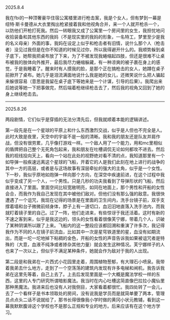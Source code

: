 2025.8.4

我在fbi的一种顶奢豪华住宿公寓楼里进行枪击案，我是个女人，但有梦到一幕是纽特·斯卡曼德从大衣里掏出枪紧接着我和他视角合并，来一个人就开枪杀一个，以防他们开枪打死我。然后一转眼我又成了公寓里一个房间里的女生，我担忧地问收拾装备和其他东西的我妈（不是现实里的我妈的形象，一名特工，梦里至少是我的名义母亲）外面的事，我妈在设定上似乎和枪击者有旧情，说什么那个人（枪击者）没见过我但是在你不知道的时候见过你，所以我得避开什么的。我顺势躲到桌子底下，她帮我把桌布放了下来，为了不被发现我蜷缩起四肢，但还是很难不让桌布被我的肢体向外推开，最后我尽力蜷缩躲藏，有一种凉爽的被子裹在身上的感觉，于是我睡着了。醒来时有人摸我的脸，是那个正在搞枪击的女人，她蹲在桌子前掀开了桌布。她几乎是泪流满面地说什么我是她的女儿，还微笑说什么把人骗起来躲很容易（意思是我留在桌子底下等她来是一个计谋，引导的后果）。我爬出来后她说等她一下把事做完，然后端着枪继续枪击去了，然后我的视角又回到了她的身上继续枪击去。

***
2025.8.26

两段剧情，它们似乎是穿插的无法分清先后，但我就顺着本能的逻辑讲述。

第一段先是在一个星球的平原上和什么东西激烈交战，似乎是人但也不完全是人。此时大致是夜里，天空中的宇宙不是一般的清晰。我和我的朋友还是队友并肩作战，但没有很劳累，几乎像打游戏一样。一个敌人用了一个能力，用和mc里相似的盾牌把自己整个无死角包起来，我和朋友在吐槽调侃无论如何都攻不进去。然后我的视线投向天上，看向一个站在此处的视野绝对看不清的点，我知道那里有一个如导弹一般疾速远离这个星球的飞船，开着它的人是我们此刻在地上进行的战争的其中一方的高层，或者是与这场故事有深层牵扯的强大的主角，似乎是一个女性。下一秒，我似乎原地如炮弹一样向那个方向，在深空中疾速前进，在这个过程中我似乎变成了另一个人，一个男性。只是几秒的功夫我看到了导弹形状的飞船，然后直接进入了里面。里面空间比较宽敞明亮，如同在地面上，那个男性和开船的女性会合，而我作为我自己发现在其中被他们敌对。但他们没有那么强的敌意。我很快遭遇了一个诅咒，我现在记得的场景是在里面的卫生间内，洗手台镜子前，双手支撑着墙和台子微微前倾身体，脖子上有一道切口，血汩汩地直落入洗手池内，而我就盯着镜子里的自己。过了一阵，他们走进来，有些惊讶于我还活着。这时有新的不速之客到来，似乎是我这边的，领头的女性看着很像芙宁娜，带着几个人，识破了某种阴谋所以跟了上来。飞船内的这一整段应该都回溯和重演了许多次，我记得我作为不同的人在镜子前流血，比如其中一次是星穹铁道里的星，血没有如期流出，而是一坨一坨地掉下粘稠的金色，开船的女性的声音告诉我如果被诅咒者是特殊的（大意，血液不纯净或者掺杂其他力量）就会发生这种情况。芙宁娜样子的人也来了一次以上，但似乎不满足某种条件，她就会作为敌对于我的人出现。

第二段是和我弟在一片西式小花园里走着，周围植物葱郁，有大理石小喷泉。我带着我弟去什么地方，走到了一个空荡荡的建筑内发现有许多电梯和闸机，我告诉我弟在这里先等着，自己上去了。上去后发现里面是一个大概是魔法学校一样的东西，这里的人专门研究所谓暗影魔法。我当时在内心吐槽这简直像巴拉拉小魔仙里那种黑魔法。我进来后也没有人对我侧目，大家看着都很忙。我四处转了一会儿，去了一个看样子是书本领取处的房间，没有说我是学员而是就简单要了两本，管理员点点头二话不说就给了，那书长得很像我小学时做的黄冈小状元教辅，看到这一幕我默默腹诽这个学校也不是那么正规和专业的地方。后来应该有在这个地方学习。